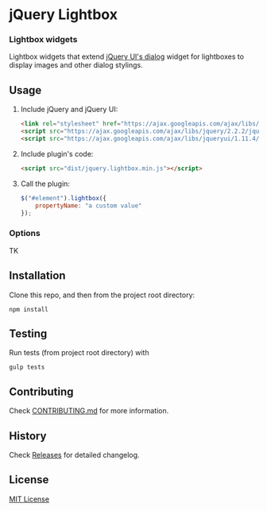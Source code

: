 # jQuery Lightbox

### Lightbox widgets

Lightbox widgets that extend [jQuery UI's dialog](https://jqueryui.com/dialog/) widget for lightboxes to display images and other dialog stylings.

## Usage

1. Include jQuery and jQuery UI:

	```html
	<link rel="stylesheet" href="https://ajax.googleapis.com/ajax/libs/jqueryui/1.11.4/themes/smoothness/jquery-ui.css">
	<script src="https://ajax.googleapis.com/ajax/libs/jquery/2.2.2/jquery.min.js"></script>
	<script src="https://ajax.googleapis.com/ajax/libs/jqueryui/1.11.4/jquery-ui.min.js"></script>
	```

2. Include plugin's code:

	```html
	<script src="dist/jquery.lightbox.min.js"></script>
	```

3. Call the plugin:

	```javascript
	$("#element").lightbox({
		propertyName: "a custom value"
	});
	```

### Options 

TK

## Installation

Clone this repo, and then from the project root directory:

```
npm install
```

## Testing

Run tests (from project root directory) with

```
gulp tests
```

## Contributing

Check [CONTRIBUTING.md](https://github.com/northrose/jquery-lightbox/blob/master/CONTRIBUTING.md) for more information.

## History

Check [Releases](https://github.com/northrose/jquery-lightbox/releases) for detailed changelog.

## License

[MIT License](https://opensource.org/licenses/MIT)
